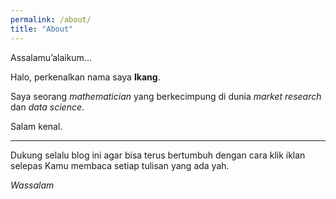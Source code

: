 ```yaml
---
permalink: /about/
title: "About"
---
```


Assalamu’alaikum…

Halo, perkenalkan nama saya __Ikang__.

Saya seorang *mathematician* yang berkecimpung di dunia *market
research* dan *data science*. 

Salam kenal.

---

Dukung selalu blog ini agar bisa terus bertumbuh dengan cara klik iklan selepas Kamu membaca setiap tulisan yang ada yah.

_Wassalam_
